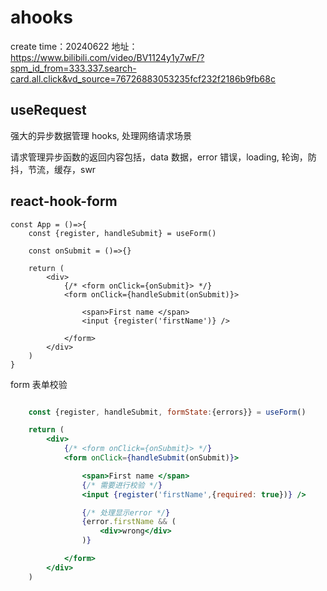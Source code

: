 # ahooks
create time：20240622
地址：https://www.bilibili.com/video/BV1124y1y7wF/?spm_id_from=333.337.search-card.all.click&vd_source=76726883053235fcf232f2186b9fb68c

## useRequest

强大的异步数据管理 hooks, 处理网络请求场景

请求管理异步函数的返回内容包括，data 数据，error 错误，loading, 轮询，防抖，节流，缓存，swr


## react-hook-form 

```tsx
const App = ()=>{
    const {register, handleSubmit} = useForm()

    const onSubmit = ()=>{}

    return (
        <div>
            {/* <form onClick={onSubmit}> */}
            <form onClick={handleSubmit(onSubmit)}>

                <span>First name </span>
                <input {register('firstName')} />

            </form>
        </div>
    )
}

```

form 表单校验

```jsx

    const {register, handleSubmit, formState:{errors}} = useForm()

    return (
        <div>
            {/* <form onClick={onSubmit}> */}
            <form onClick={handleSubmit(onSubmit)}>

                <span>First name </span>
                {/* 需要进行校验 */}
                <input {register('firstName',{required: true})} />

                {/* 处理显示error */}
                {error.firstName && (
                    <div>wrong</div>
                )}

            </form>
        </div>
    )

```